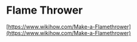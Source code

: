# Flame Thrower

[https://www.wikihow.com/Make-a-Flamethrower](https://www.wikihow.com/Make-a-Flamethrower)

